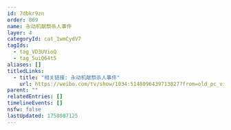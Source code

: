 ```yaml
---
id: 7dbkr9zn
order: 869
name: 永动机献祭杀人事件
layer: 4
categoryId: cat_1wmCydV7
tagIds:
  - tag_VD3UVioQ
  - tag_5uiQ64t5
aliases: []
titledLinks:
  - title: "相关链接: 永动机献祭杀人事件"
    url: https://weibo.com/tv/show/1034:5148096439713827?from=old_pc_videoshow
parent: ""
relatedEntries: []
timelineEvents: []
nsfw: false
lastUpdated: 1758087125
---
```


